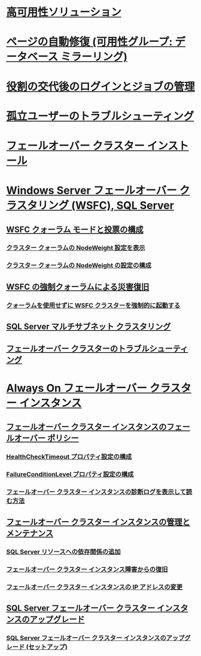 # [高可用性ソリューション](high-availability-solutions-sql-server.md)  
# [ページの自動修復 (可用性グループ: データベース ミラーリング)](automatic-page-repair-availability-groups-database-mirroring.md)  
# [役割の交代後のログインとジョブの管理](management-of-logins-and-jobs-after-role-switching-sql-server.md)  
# [孤立ユーザーのトラブルシューティング](troubleshoot-orphaned-users-sql-server.md)  

# [ フェールオーバー クラスター インストール](install/sql-server-failover-cluster-installation.md)  

# [Windows Server フェールオーバー クラスタリング (WSFC), SQL Server](windows/windows-server-failover-clustering-wsfc-with-sql-server.md)  
## [WSFC クォーラム モードと投票の構成](windows/wsfc-quorum-modes-and-voting-configuration-sql-server.md)  
### [クラスター クォーラムの NodeWeight 設定を表示](windows/view-cluster-quorum-nodeweight-settings.md)  
### [クラスター クォーラムの NodeWeight の設定の構成](windows/configure-cluster-quorum-nodeweight-settings.md)  
## [WSFC の強制クォーラムによる災害復旧](windows/wsfc-disaster-recovery-through-forced-quorum-sql-server.md)  
### [クォーラムを使用せずに WSFC クラスターを強制的に起動する](windows/force-a-wsfc-cluster-to-start-without-a-quorum.md)  
## [SQL Server マルチサブネット クラスタリング](windows/sql-server-multi-subnet-clustering-sql-server.md)  
## [フェールオーバー クラスターのトラブルシューティング](windows/failover-cluster-troubleshooting.md)  

# [Always On フェールオーバー クラスター インスタンス](windows/always-on-failover-cluster-instances-sql-server.md)  
## [フェールオーバー クラスター インスタンスのフェールオーバー ポリシー](windows/failover-policy-for-failover-cluster-instances.md)  
### [HealthCheckTimeout プロパティ設定の構成](windows/configure-healthchecktimeout-property-settings.md)  
### [FailureConditionLevel プロパティ設定の構成](windows/configure-failureconditionlevel-property-settings.md)  
### [フェールオーバー クラスター インスタンスの診断ログを表示して読む方法](windows/view-and-read-failover-cluster-instance-diagnostics-log.md)  
## [フェールオーバー クラスター インスタンスの管理とメンテナンス](windows/failover-cluster-instance-administration-and-maintenance.md)  
### [SQL Server リソースへの依存関係の追加](windows/add-dependencies-to-a-sql-server-resource.md)  
### [フェールオーバー クラスター インスタンス障害からの復旧](windows/recover-from-failover-cluster-instance-failure.md)  
### [フェールオーバー クラスター インスタンスの IP アドレスの変更](windows/change-the-ip-address-of-a-failover-cluster-instance.md)  
## [SQL Server フェールオーバー クラスター インスタンスのアップグレード](windows/upgrade-a-sql-server-failover-cluster-instance.md)  
### [SQL Server フェールオーバー クラスター インスタンスのアップグレード (セットアップ)](windows/upgrade-a-sql-server-failover-cluster-instance-setup.md)
